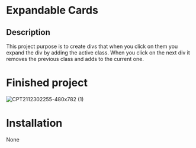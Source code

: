 # Expandable Cards

## Description

This project purpose is to create divs that when you click on them you expand the div by adding the active class. When you click on the next div it removes the previous class and adds to the current one.

# Finished project
![CPT2112302255-480x782 (1)](https://user-images.githubusercontent.com/19807908/147803914-0561e80b-d139-4b03-bf76-3eafaef3c1e9.gif)

# Installation

None
